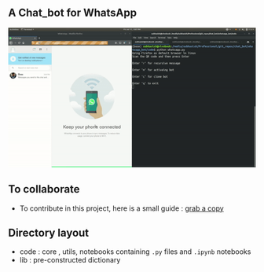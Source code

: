## A Chat_bot for WhatsApp

![alt-text](https://github.com/Subhasishbasak/Chat_bot/blob/master/demo.gif)

## To collaborate
- To contribute in this project, here is a small guide : [grab a copy](https://drive.google.com/open?id=1VOubfPMqUFKH_UBQ2B32qbAKZNG24XPi)


## Directory layout

- code     : core , utils, notebooks containing `.py` files and `.ipynb` notebooks
- lib      : pre-constructed dictionary


